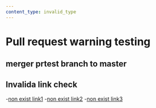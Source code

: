 ```yaml
---
content_type: invalid_type
---
```

# Pull request warning testing

## merger prtest branch to master

## Invalida link check
-[non exist link1](../nonexisted1.md)
-[non exist link2](../nonexisted2.md)
-[non exist link3](../nonexisted3.md)
